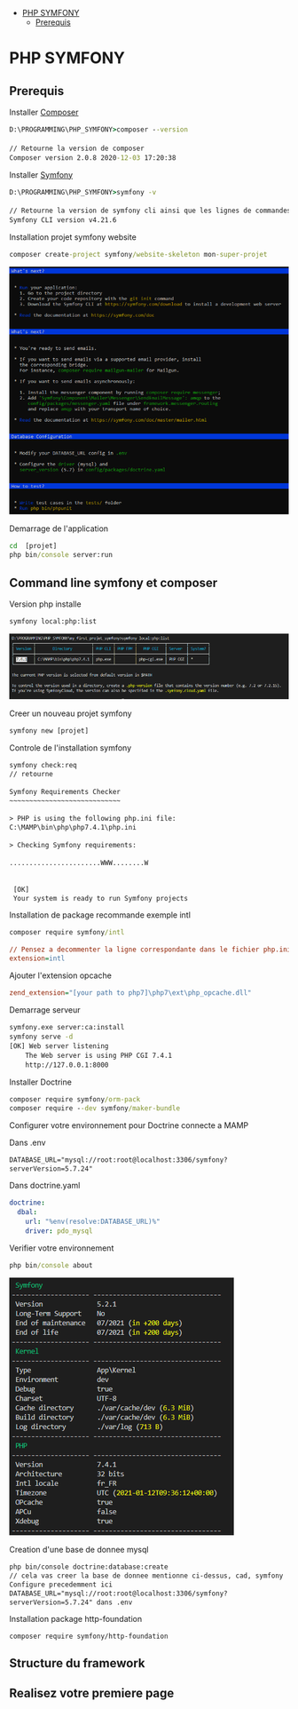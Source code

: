 - [PHP SYMFONY](#php-symfony)
  - [Prerequis](#prerequis)

<!-- /TOC -->

# PHP SYMFONY

## Prerequis

Installer [Composer](https://getcomposer.org/download/)

```cmd
D:\PROGRAMMING\PHP_SYMFONY>composer --version

// Retourne la version de composer
Composer version 2.0.8 2020-12-03 17:20:38
```

Installer [Symfony](https://symfony.com/download)

```cmd
D:\PROGRAMMING\PHP_SYMFONY>symfony -v

// Retourne la version de symfony cli ainsi que les lignes de commandes de bases
Symfony CLI version v4.21.6
```

Installation projet symfony website

```cmd
composer create-project symfony/website-skeleton mon-super-projet
```

![installation de symfony](ressources/create_projet.PNG)

Demarrage de l'application

```cmd
cd  [projet]
php bin/console server:run
```

## Command line symfony et composer

Version php installe
```cmd
symfony local:php:list
```
![php_version](ressources/php_version.png)

Creer un nouveau projet symfony

```cmd
symfony new [projet]
```

Controle de l'installation symfony

```
symfony check:req
// retourne

Symfony Requirements Checker
~~~~~~~~~~~~~~~~~~~~~~~~~~~~

> PHP is using the following php.ini file:
C:\MAMP\bin\php\php7.4.1\php.ini

> Checking Symfony requirements:

.......................WWW........W


 [OK]
 Your system is ready to run Symfony projects
```

Installation de package recommande exemple intl

```cmd
composer require symfony/intl
```

```ini
// Pensez a decommenter la ligne correspondante dans le fichier php.ini
extension=intl
```

Ajouter l'extension opcache

```ini
zend_extension="[your path to php7]\php7\ext\php_opcache.dll"
```

Demarrage serveur

```cmd
symfony.exe server:ca:install
symfony serve -d
[OK] Web server listening
    The Web server is using PHP CGI 7.4.1
    http://127.0.0.1:8000
```

Installer Doctrine

```cmd
composer require symfony/orm-pack
composer require --dev symfony/maker-bundle
```

Configurer votre environnement pour Doctrine connecte a MAMP

Dans .env

```env
DATABASE_URL="mysql://root:root@localhost:3306/symfony?serverVersion=5.7.24"
```

Dans doctrine.yaml

```yaml
doctrine:
  dbal:
    url: "%env(resolve:DATABASE_URL)%"
    driver: pdo_mysql
```

Verifier votre environnement

```cmd
php bin/console about
```

![about_symfony](ressources/about_symfony.png)

Creation d'une base de donnee mysql

```
php bin/console doctrine:database:create
// cela vas creer la base de donnee mentionne ci-dessus, cad, symfony
Configure precedemment ici DATABASE_URL="mysql://root:root@localhost:3306/symfony?serverVersion=5.7.24" dans .env

```

Installation package http-foundation

```
composer require symfony/http-foundation
```

## Structure du framework

## Realisez votre premiere page
